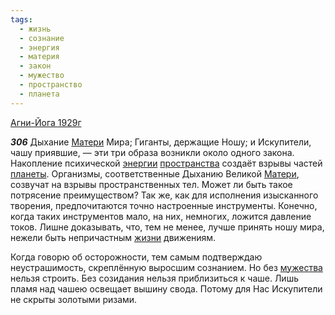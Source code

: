 ```yaml
---
tags:
  - жизнь
  - сознание
  - энергия
  - материя
  - закон
  - мужество
  - пространство
  - планета
---
```


[Агни-Йога 1929г](/agni/1929)

___306___
Дыхание [Матери](/tag/#материя) Мира; Гиганты, держащие Ношу; и Искупители, чашу приявшие, — эти три образа возникли около одного закона. Накопление психической [энергии](/tag/#энергия) [пространства](/tag/#пространство) создаёт взрывы частей [планеты](/tag/#планета). Организмы, соответственные Дыханию Великой [Матери](/tag/#материя), созвучат на взрывы пространственных тел. Может ли быть такое потрясение преимуществом? Так же, как для исполнения изысканного творения, предпочитаются точно настроенные инструменты. Конечно, когда таких инструментов мало, на них, немногих, ложится давление токов. Лишне доказывать, что, тем не менее, лучше принять ношу мира, нежели быть непричастным [жизни](/tag/#жизнь) движениям.   

Когда говорю об осторожности, тем самым подтверждаю неустрашимость, скреплённую выросшим сознанием. Но без [мужества](/tag/#мужество) нельзя строить. Без созидания нельзя приблизиться к чаше. Лишь пламя над чашею освещает вышину свода. Потому для Нас Искупители не скрыты золотыми ризами.